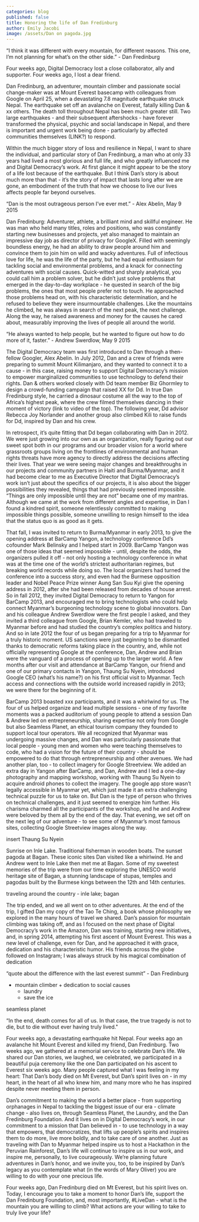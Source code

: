 ```yaml
---
categories: blog
published: false
title: Honoring the life of Dan Fredinburg
author: Emily Jacobi
image: /assets/Dan on pagoda.jpg
---
```


“I think it was different with every mountain, for different reasons. This one, I’m not planning for what’s on the other side.” - Dan Fredinburg

Four weeks ago, Digital Democracy lost a close collaborator, ally and supporter. Four weeks ago, I lost a dear friend. 

Dan Fredinburg, an adventurer, mountain climber and passionate social change-maker was at Mount Everest basecamp with colleagues from Google on April 25, when a devastating  7.8 magnitude earthquake struck Nepal. The earthquake set off an avalanche on Everest, fatally killing Dan & xx others. The death toll throughout Nepal has been much greater still. Two large earthquakes - and their subsequent aftershocks - have forever transformed the physical, psychic and social landscape in Nepal, and there is important and urgent work being done - particularly by affected communities themselves (LINK?) to respond. 

Within the much bigger story of loss and resilience in Nepal, I want to share the individual, and particular story of Dan Fredinburg, a man who at only 33 years had lived a most glorious and full life, and who greatly influenced me and Digital Democracy’s work. At first glance it might appear to be the story of a life lost because of the earthquake. But I think Dan’s story is about much more than that - it’s the story of impact that lasts long after we are gone, an embodiment of the truth that how we choose to live our lives affects people far beyond ourselves. 

“Dan is the most outrageous person I’ve ever met.” - Alex Abelin, May 9 2015

Dan Fredinburg: Adventurer, athlete, a brilliant mind and skillful engineer. He was man who held many titles, roles and positions, who was constantly starting new businesses and projects, yet also managed to maintain an impressive day job as director of privacy for GoogleX. Filled with  seemingly boundless energy, he had an ability to draw people around him and convince them to join him on wild and wacky adventures. Full of infectious love for life, he was the life of the party, but he had equal enthusiasm for tackling social and environmental problems, and a knack for connecting adventures with social causes. Quick-witted and sharply analytical, you could call him a problem solver, but he didn’t just solve problems that emerged in the day-to-day workplace - he quested in search of the big problems, the ones that most people prefer not to touch. He approached those problems head on, with his characteristic determination, and he refused to believe they were insurmountable challenges. Like the mountains he climbed, he was always in search of the next peak, the next challenge. Along the way, he raised awareness and money for the causes he cared about, measurably improving the lives of people all around the world.

“He always wanted to help people, but he wanted to figure out how to do more of it, faster.” - Andrew Swerdlow, May 9 2015

The Digital Democracy team was first introduced to Dan through a then-fellow Googler, Alex Abelin. In July 2012, Dan and a crew of friends were preparing to summit Mount Kilimanjaro, and they wanted to connect it to a cause - in this case, raising money to support Digital Democracy’s mission to empower marginalized communities to use technology to defend their rights. Dan & others worked closely with Dd team member Biz Ghormley to design a crowd-funding campaign that raised XX for Dd. In true Dan Fredinburg style, he carried a dinosaur costume all the way to the top of Africa’s highest peak, where the crew filmed themselves dancing in their moment of victory  (link to video of the top). The following year, Dd advisor Rebecca Joy Norlander and another group also climbed Kili to raise funds for Dd, inspired by Dan and his crew. 

In retrospect, it’s quite fitting that Dd began collaborating with Dan in 2012. We were just growing into our own as an organization, really figuring out our sweet spot both in our programs and our broader vision for a world where grassroots groups living on the frontlines of environmental and human rights threats have more agency to directly address the decisions affecting their lives. That year we were seeing major changes and breakthroughs in our projects and community partners in Haiti and Burma/Myanmar, and it had become clear to me as Executive Director that Digital Democracy’s work isn’t just about the specifics of our projects, it is also about the bigger possibilities they revealed, things that had previously seemed impossible. “Things are only impossible until they are not” became one of my mantras. Although we came at the work from different angles and expertise, in Dan I found a kindred spirit, someone relentlessly committed to making impossible things possible, someone unwilling to resign himself to the idea that the status quo is as good as it gets. 

That fall, I was invited to return to Burma/Myanmar in early 2013, to give the opening address at BarCamp Yangon, a technology conference Dd’s cofounder Mark Belinsky and I helped start in 2009. BarCamp Yangon was one of those ideas that seemed impossible - until, despite the odds, the organizers pulled it off - not only hosting a technology conference in what was at the time one of the world’s strictest authoritarian regimes, but breaking world records while doing so. The local organizers had turned the conference into a success story, and even had the Burmese opposition leader and Nobel Peace Prize winner Aung San Suu Kyi give the opening address in 2012, after she had been released from decades of house arrest. So in fall 2012, they invited Digital Democracy to return to Yangon for BarCamp 2013, and encouraged me to bring technologists who could help connect Myanmar’s burgeoning technology scene to global innovators. Dan and his colleague Andrew Swerdlow were the first people I asked, and they invited a third colleague from Google, Brian Kemler, who had traveled to Myanmar before and had studied the country’s complex politics and history. And so in late 2012 the four of us began preparing for a trip to Myanmar for a truly historic moment. US sanctions were just beginning to be dismantled thanks to democratic reforms taking place in the country, and, while not officially representing Google at the conference, Dan, Andrew and Brian were the vanguard of a process of opening up to the larger world. A few months after our visit and attendance at BarCamp Yangon, our friend and one of our primary contacts in Yangon, Thaung Su Nyein, introduced Google CEO (what’s his name?)  on his first official visit to Myanmar. Tech access and connections with the outside world increased rapidly in 2013; we were there for the beginning of it. 

BarCamp 2013 boasted xxx participants, and it was a whirlwind for us. The four of us helped organize and lead multiple sessions - one of my favorite moments was a packed auditorium of young people to attend a session Dan & Andrew led on entrepreneurship, sharing expertise not only from Google but also Seamless Planet, an ethical tourism company they founded to support local tour operators. We all recognized that Myanmar was undergoing massive changes, and Dan was particularly passionate that local people - young men and women who were teaching themselves to code, who had a vision for the future of their country - should be empowered to do that through entrepreneurship and other avenues. We had another plan, too - to collect imagery for Google Streetview. We added an extra day in Yangon after BarCamp, and Dan, Andrew and I led a one-day photography and mapping workshop, working with Thaung Su Nyein to acquire android phones to collect the imagery. The google app store wasn’t legally accessible in Myanmar yet, which just made it an extra challenging technical puzzle for us to take on. But Dan is the type of person who thrives on technical challenges, and it just seemed to energize him further. His charisma charmed all the participants of the workshop, and he and Andrew were beloved by them all by the end of the day. That evening, we set off on the next leg of our adventure - to see some of Myanmar’s most famous sites, collecting Google Streetview images along the way.

insert Thaung Su Nyein

Sunrise on Inle Lake. Traditional fisherman in wooden boats. The sunset pagoda at Bagan. These iconic sites Dan visited like a whirlwind. He and Andrew went to Inle Lake then met me at Bagan. Some of my sweetest memories of the trip were from our time exploring the UNESCO world heritage site of Bagan, a stunning landscape of stupas, temples and pagodas built by the Burmese kings between the 12th and 14th centuries. 

 traveling around the country - inle lake; bagan


The trip ended, and we all went on to other adventures. At the end of the trip, I gifted Dan my copy of the Tao Te Ching, a book whose philosophy we explored in the many hours of travel we shared. Dan’s passion for mountain climbing was taking off, and as I focused on the next phase of Digital Democracy’s work in the Amazon, Dan was training, starting new initiatives, and, in spring 2014, attempting his first ascent of Mount Everest. This was a new level of challenge, even for Dan, and he approached it with grace, dedication and his characteristic humor. His friends across the globe followed on Instagram; I was always struck by his magical combination of dedication 

“quote about the difference with the last everest summit” - Dan Fredinburg

- mountain climber + dedication to social causes 
     - laundry
     - save the ice

seamless planet

“In the end, death comes for all of us. In that case, the true tragedy is not to die, but to die without ever having truly lived."

Four weeks ago, a devastating earthquake hit Nepal. Four weeks ago an avalanche hit Mount Everest and killed my friend, Dan Fredinburg. Two weeks ago, we gathered at a memorial service to celebrate Dan’s life. We shared our Dan stories, we laughed, we celebrated, we participated in a beautiful puja ceremony like the one Dan participated on his ascent to Everest six weeks ago. Many people captured what I was feeling in my heart: That Dan’s body died on Mt Everest, but Dan’s spirit lives on - in my heart, in the heart of all who knew him, and many more who he has inspired despite never meeting them in person. 

Dan’s commitment to making the world a better place - from supporting orphanages in Nepal to tackling the biggest issue of our era - climate change - also lives on, through Seamless Planet, the Laundry, and the Dan Fredinburg Foundation. And it lives on in Digital Democracy’s work, in our commitment to a mission that Dan believed in - to use technology in a way that empowers, that democratizes, that lifts up people’s spirits and inspires them to do more, live more boldly, and to take care of one another. Just as traveling with Dan to Myanmar helped inspire us to host a Hackathon in the Peruvian Rainforest, Dan’s life will continue to inspire us in our work, and inspire me, personally, to live courageously. We’re planning future adventures in Dan’s honor, and we invite you, too, to be inspired by Dan’s legacy as you contemplate what (in the words of Mary Oliver) you are willing to do with your one precious life.

Four weeks ago, Dan Fredinburg died on Mt Everest, but his spirit lives on. Today, I encourage you to take a moment to honor Dan’s life, support the Dan Fredinburg Foundation, and, most importantly, #LiveDan - what is the mountain you are willing to climb? What actions are your willing to take to truly live your life?
